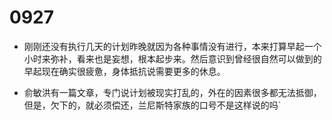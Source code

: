 # 0927

- 刚刚还没有执行几天的计划昨晚就因为各种事情没有进行，本来打算早起一个小时来弥补，看来也是妄想，根本起步来。然后意识到曾经很自然可以做到的早起现在确实很疲惫，身体抵抗说需要更多的休息。

- 俞敏洪有一篇文章，专门说计划被现实打乱的，外在的因素很多都无法抵御，但是，欠下的，就必须偿还，兰尼斯特家族的口号不是这样说的吗`
